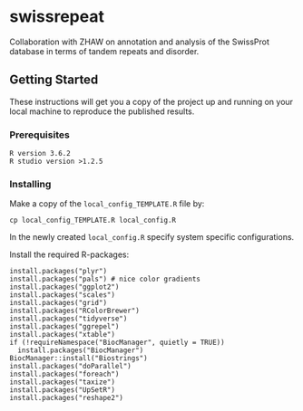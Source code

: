 # swissrepeat
Collaboration with ZHAW on annotation and analysis of the SwissProt database in terms of tandem repeats and disorder.

## Getting Started

These instructions will get you a copy of the project up and running on your local machine to reproduce the published results.

### Prerequisites

```
R version 3.6.2
R studio version >1.2.5
```

### Installing
Make a copy of the ```local_config_TEMPLATE.R``` file by:
```
cp local_config_TEMPLATE.R local_config.R
```
In the newly created ```local_config.R``` specify system specific configurations.

Install the required R-packages:
```
install.packages("plyr")
install.packages("pals") # nice color gradients
install.packages("ggplot2")
install.packages("scales")
install.packages("grid")
install.packages("RColorBrewer")
install.packages("tidyverse")
install.packages("ggrepel")
install.packages("xtable")
if (!requireNamespace("BiocManager", quietly = TRUE))
  install.packages("BiocManager")
BiocManager::install("Biostrings")
install.packages("doParallel")
install.packages("foreach")
install.packages("taxize")
install.packages("UpSetR")
install.packages("reshape2")
```

